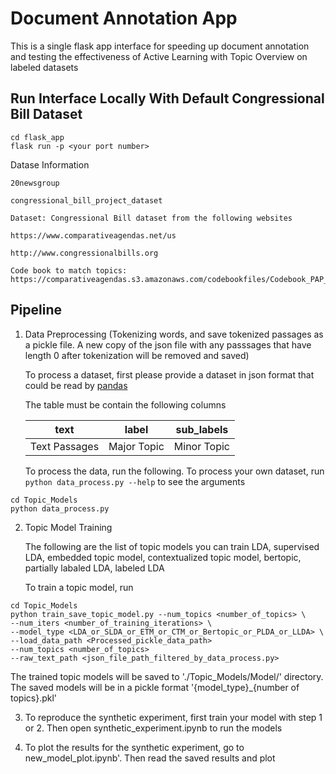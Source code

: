 # Document Annotation App
This is a single flask app interface for speeding up document annotation and testing the effectiveness of Active Learning with Topic Overview on labeled datasets


## Run Interface Locally With Default Congressional Bill Dataset

```
cd flask_app
flask run -p <your port number>
```



Datase Information

```
20newsgroup

congressional_bill_project_dataset

Dataset: Congressional Bill dataset from the following websites

https://www.comparativeagendas.net/us

http://www.congressionalbills.org

Code book to match topics: https://comparativeagendas.s3.amazonaws.com/codebookfiles/Codebook_PAP_2019.pdf
```

## Pipeline

1. Data Preprocessing (Tokenizing words, and save tokenized passages as a pickle file. A new copy of the json file with any passsages that have length 0 after tokenization will be removed and saved)

      To process a dataset, first please provide a dataset in json format that could be read by [pandas](https://pandas.pydata.org/docs/reference/api/pandas.read_json.html)

      The table must be contain the following columns

      | text | label |  sub_labels |
    | --------------- | --------------- | --------------- |
    | Text Passages    |  Major Topic | Minor Topic |
   
    
    To process the data, run the following. To process your own dataset, run `python data_process.py --help` to see the arguments
  ```
  cd Topic_Models
  python data_process.py 
  ```


2. Topic Model Training

   The following are the list of topic models you can train
   LDA, supervised LDA, embedded topic model, contextualized topic model, bertopic, partially labaled LDA, labeled LDA

   To train a topic model, run
```
cd Topic_Models
python train_save_topic_model.py --num_topics <number_of_topics> \ 
--num_iters <number_of_training_iterations> \
--model_type <LDA_or_SLDA_or_ETM_or_CTM_or_Bertopic_or_PLDA_or_LLDA> \
--load_data_path <Processed_pickle_data_path>
--num_topics <number_of_topics>
--raw_text_path <json_file_path_filtered_by_data_process.py>
```

   The trained topic models will be saved to './Topic_Models/Model/' directory. 
   The saved models will be in a pickle format '{model_type}_{number of topics}.pkl'

    

3. To reproduce the synthetic experiment, first train your model with step 1 or 2.
   Then open synthetic_experiment.ipynb to run the models

4. To plot the results for the synthetic experiment, go to new_model_plot.ipynb'. Then
   read the saved results and plot
